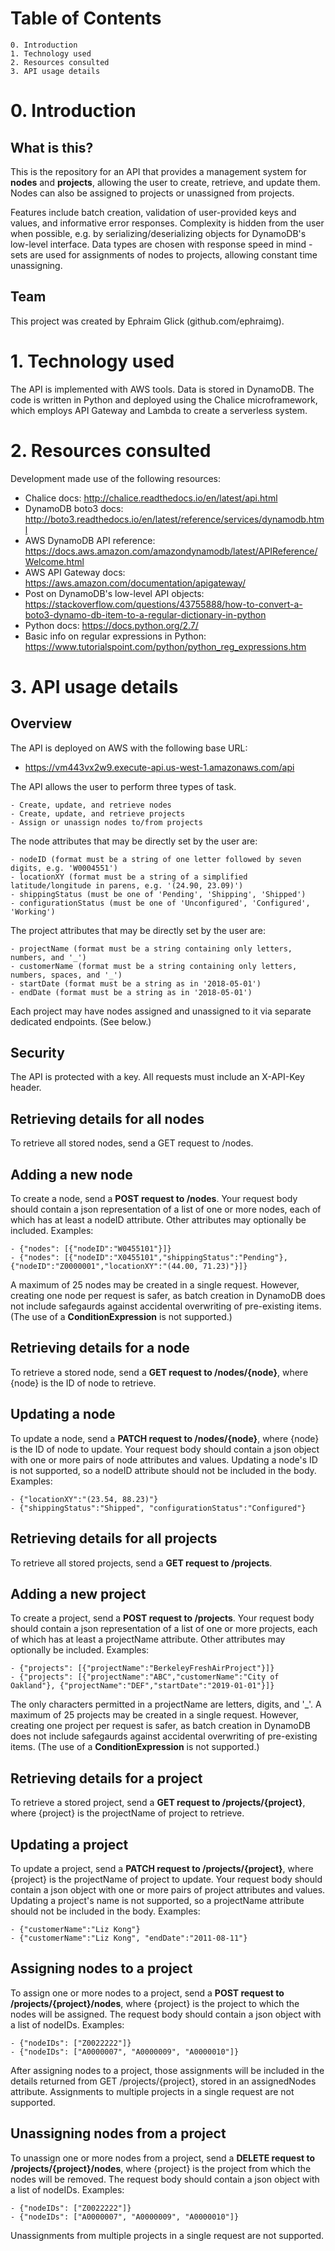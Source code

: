 
# Table of Contents
    0. Introduction
    1. Technology used
    2. Resources consulted
    3. API usage details

# 0. Introduction

## What is this?

This is the repository for an API that provides a management system for **nodes** and **projects**, allowing the user to create, retrieve, and update them. Nodes can also be assigned to projects or unassigned from projects.

Features include batch creation, validation of user-provided keys and values, and informative error responses. Complexity is hidden from the user when possible, e.g. by serializing/deserializing objects for DynamoDB's low-level interface. Data types are chosen with response speed in mind - sets are used for assignments of nodes to projects, allowing constant time unassigning.

## Team

This project was created by Ephraim Glick (github.com/ephraimg).

# 1. Technology used

The API is implemented with AWS tools. Data is stored in DynamoDB. The code is written in Python and deployed using the Chalice microframework, which employs API Gateway and Lambda to create a serverless system.

# 2. Resources consulted

Development made use of the following resources:

- Chalice docs: http://chalice.readthedocs.io/en/latest/api.html
- DynamoDB boto3 docs: http://boto3.readthedocs.io/en/latest/reference/services/dynamodb.html
- AWS DynamoDB API reference: https://docs.aws.amazon.com/amazondynamodb/latest/APIReference/Welcome.html
- AWS API Gateway docs: https://aws.amazon.com/documentation/apigateway/
- Post on DynamoDB's low-level API objects: https://stackoverflow.com/questions/43755888/how-to-convert-a-boto3-dynamo-db-item-to-a-regular-dictionary-in-python
- Python docs: https://docs.python.org/2.7/
- Basic info on regular expressions in Python: https://www.tutorialspoint.com/python/python_reg_expressions.htm

# 3. API usage details

## Overview

The API is deployed on AWS with the following base URL: 

- https://vm443vx2w9.execute-api.us-west-1.amazonaws.com/api

The API allows the user to perform three types of task.

    - Create, update, and retrieve nodes
    - Create, update, and retrieve projects
    - Assign or unassign nodes to/from projects

The node attributes that may be directly set by the user are:

    - nodeID (format must be a string of one letter followed by seven digits, e.g. 'W0004551')
    - locationXY (format must be a string of a simplified latitude/longitude in parens, e.g. '(24.90, 23.09)')
    - shippingStatus (must be one of 'Pending', 'Shipping', 'Shipped')
    - configurationStatus (must be one of 'Unconfigured', 'Configured', 'Working')

The project attributes that may be directly set by the user are:

    - projectName (format must be a string containing only letters, numbers, and '_')
    - customerName (format must be a string containing only letters, numbers, spaces, and '_')
    - startDate (format must be a string as in '2018-05-01')
    - endDate (format must be a string as in '2018-05-01')

Each project may have nodes assigned and unassigned to it via separate dedicated endpoints. (See below.)

## Security

The API is protected with a key. All requests must include an X-API-Key header. 

## Retrieving details for all nodes

To retrieve all stored nodes, send a GET request to /nodes.

## Adding a new node

To create a node, send a **POST request to /nodes**. Your request body should contain a json representation of a list of one or more nodes, each of which has at least a nodeID attribute. Other attributes may optionally be included. Examples:

    - {"nodes": [{"nodeID":"W0455101"}]}
    - {"nodes": [{"nodeID":"X0455101","shippingStatus":"Pending"}, {"nodeID":"Z0000001","locationXY":"(44.00, 71.23)"}]}

A maximum of 25 nodes may be created in a single request. However, creating one node per request is safer, as batch creation in DynamoDB does not include safegaurds against accidental overwriting of pre-existing items. (The use of a __ConditionExpression__ is not supported.)

## Retrieving details for a node

To retrieve a stored node, send a **GET request to /nodes/{node}**, where {node} is the ID of node to retrieve.

## Updating a node

To update a node, send a **PATCH request to /nodes/{node}**, where {node} is the ID of node to update. Your request body should contain a json object with one or more pairs of node attributes and values. Updating a node's ID is not supported, so a nodeID attribute should not be included in the body. Examples:

    - {"locationXY":"(23.54, 88.23)"}
    - {"shippingStatus":"Shipped", "configurationStatus":"Configured"}

## Retrieving details for all projects

To retrieve all stored projects, send a **GET request to /projects**.

## Adding a new project

To create a project, send a **POST request to /projects**. Your request body should contain a json representation of a list of one or more projects, each of which has at least a projectName attribute. Other attributes may optionally be included. Examples:

    - {"projects": [{"projectName":"BerkeleyFreshAirProject"}]}
    - {"projects": [{"projectName":"ABC","customerName":"City of Oakland"}, {"projectName":"DEF","startDate":"2019-01-01"}]}

The only characters permitted in a projectName are letters, digits, and '_'. A maximum of 25 projects may be created in a single request.  However, creating one project per request is safer, as batch creation in DynamoDB does not include safegaurds against accidental overwriting of pre-existing items. (The use of a __ConditionExpression__ is not supported.)

## Retrieving details for a project

To retrieve a stored project, send a **GET request to /projects/{project}**, where {project} is the projectName of project to retrieve.

## Updating a project

To update a project, send a **PATCH request to /projects/{project}**, where {project} is the projectName of project to update. Your request body should contain a json object with one or more pairs of project attributes and values. Updating a project's name is not supported, so a projectName attribute should not be included in the body. Examples:

    - {"customerName":"Liz Kong"}
    - {"customerName":"Liz Kong", "endDate":"2011-08-11"}

## Assigning nodes to a project

To assign one or more nodes to a project, send a **POST request to /projects/{project}/nodes**, where {project} is the project to which the nodes will be assigned. The request body should contain a json object with a list of nodeIDs. Examples:

    - {"nodeIDs": ["Z0022222"]}
    - {"nodeIDs": ["A0000007", "A0000009", "A0000010"]}

After assigning nodes to a project, those assignments will be included in the details returned from GET /projects/{project}, stored in an assignedNodes attribute. Assignments to multiple projects in a single request are not supported.

## Unassigning nodes from a project

To unassign one or more nodes from a project, send a **DELETE request to /projects/{project}/nodes**, where {project} is the project from which the nodes will be removed. The request body should contain a json object with a list of nodeIDs. Examples:

    - {"nodeIDs": ["Z0022222"]}
    - {"nodeIDs": ["A0000007", "A0000009", "A0000010"]}

Unassignments from multiple projects in a single request are not supported.


